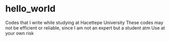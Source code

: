 # hello_world

Codes that I write while studying at Hacettepe University
These codes may not be efficient or reliable, since I am not an expert but a student atm
Use at your own risk
